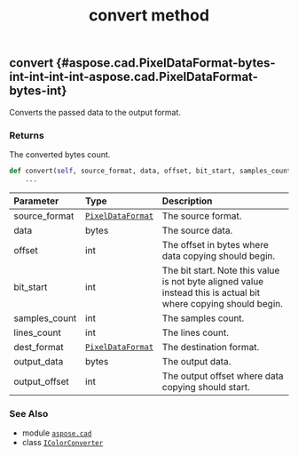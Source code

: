 ﻿---
title: convert method
second_title: Aspose.CAD for Python via .NET API References
description: 
type: docs
weight: 20
url: /python-net/aspose.cad/icolorconverter/convert/
is_root: false
---

## convert {#aspose.cad.PixelDataFormat-bytes-int-int-int-int-aspose.cad.PixelDataFormat-bytes-int}

Converts the passed data to the output format.


### Returns 


The converted bytes count.


```python
def convert(self, source_format, data, offset, bit_start, samples_count, lines_count, dest_format, output_data, output_offset):
    ...
```


| Parameter | Type | Description |
| :- | :- | :- |
| source_format | [`PixelDataFormat`](/cad/python-net/aspose.cad/pixeldataformat) | The source format. |
| data | bytes | The source data. |
| offset | int | The offset in bytes where data copying should begin. |
| bit_start | int | The bit start. Note this value is not byte aligned value instead this is actual bit where copying should begin. |
| samples_count | int | The samples count. |
| lines_count | int | The lines count. |
| dest_format | [`PixelDataFormat`](/cad/python-net/aspose.cad/pixeldataformat) | The destination format. |
| output_data | bytes | The output data. |
| output_offset | int | The output offset where data copying should start. |



### See Also
* module [`aspose.cad`](../../)
* class [`IColorConverter`](/cad/python-net/aspose.cad/icolorconverter)

